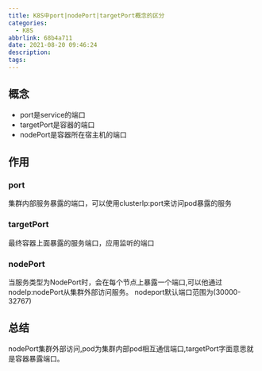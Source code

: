 ```yaml
---
title: K8S中port|nodePort|targetPort概念的区分
categories:
  - K8S
abbrlink: 68b4a711
date: 2021-08-20 09:46:24
description:
tags:
---
```

## 概念
- port是service的端口
- targetPort是容器的端口
- nodePort是容器所在宿主机的端口

<!-- more -->

## 作用
### port
集群内部服务暴露的端口，可以使用clusterIp:port来访问pod暴露的服务

### targetPort
最终容器上面暴露的服务端口，应用监听的端口

### nodePort
当服务类型为NodePort时，会在每个节点上暴露一个端口,可以他通过nodeIp:nodePort从集群外部访问服务。
nodeport默认端口范围为(30000-32767)

## 总结
nodePort集群外部访问,pod为集群内部pod相互通信端口,targetPort字面意思就是容器暴露端口。